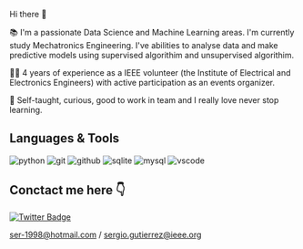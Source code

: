 Hi there 👋

📚 I'm a passionate Data Science and Machine Learning areas. I'm currently study Mechatronics Engineering. I've abilities to analyse data and make predictive models using supervised algorithim and unsupervised algorithim.

✋🏼 4 years of experience as a IEEE volunteer (the Institute of Electrical and Electronics Engineers) with active participation as an events organizer.

🔵 Self-taught, curious, good to work in team and I really love never stop learning.



## Languages & Tools 

<img alt="python" src="https://img.shields.io/badge/-Python 3-3776AB?style=flat-square&logo=python&logoColor=white" /> <img alt="git" src="https://img.shields.io/badge/-Git-F05032?style=flat-square&logo=git&logoColor=white" /> <img alt="github" src="https://img.shields.io/badge/-Github-181717?style=flat-square&logo=Github&logoColor=white" /> <img alt="sqlite" src="https://img.shields.io/badge/-SQLite-003b57?style=flat-square&logo=SQLite&logoColor=white" /> <img alt="mysql" src="https://img.shields.io/badge/-MySQL-4479a1?style=flat-square&logo=Mysql&logoColor=white" />  <img alt="vscode" src="https://img.shields.io/badge/-Visual Studio Code-007ACC?style=flat-square&logo=visual-studio-code&logoColor=white" />

## Conctact me here 👇
[![Twitter Badge]("https://img.shields.io/twitter/url?style=social&url=https%3A%2F%2Ftwitter.com%2Fsergi0_gs)](https://twitter.com/sergi0_gs)

ser-1998@hotmail.com / sergio.gutierrez@ieee.org
